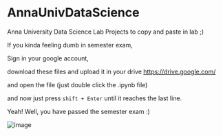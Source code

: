 # AnnaUnivDataScience
Anna University Data Science Lab Projects to copy and paste in lab ;)

If you kinda feeling dumb in semester exam,

Sign in your google account,

download these files and upload it in your drive https://drive.google.com/

and open the file (just double click the .ipynb file)

and now just press `shift + Enter` until it reaches the last line.

Yeah! Well, you have passed the semester exam :)

![image](https://user-images.githubusercontent.com/86729101/200352078-3cd4919b-bbdd-41a7-b606-b37f1d934187.png)
